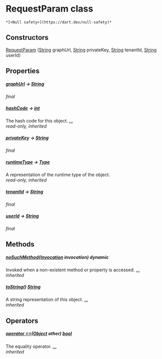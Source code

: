 


# RequestParam class






    *[<Null safety>](https://dart.dev/null-safety)*






## Constructors

[RequestParam](../yonomi-sdk/RequestParam/RequestParam.md) ([String](https://api.flutter.dev/flutter/dart-core/String-class.html) graphUrl, [String](https://api.flutter.dev/flutter/dart-core/String-class.html) privateKey, [String](https://api.flutter.dev/flutter/dart-core/String-class.html) tenantId, [String](https://api.flutter.dev/flutter/dart-core/String-class.html) userId)

    


## Properties

##### [graphUrl](../yonomi-sdk/RequestParam/graphUrl.md) &#8594; [String](https://api.flutter.dev/flutter/dart-core/String-class.html)



   
_final_



##### [hashCode](https://api.flutter.dev/flutter/dart-core/Object/hashCode.html) &#8594; [int](https://api.flutter.dev/flutter/dart-core/int-class.html)



The hash code for this object. [...](https://api.flutter.dev/flutter/dart-core/Object/hashCode.html)  
_read-only, inherited_



##### [privateKey](../yonomi-sdk/RequestParam/privateKey.md) &#8594; [String](https://api.flutter.dev/flutter/dart-core/String-class.html)



   
_final_



##### [runtimeType](https://api.flutter.dev/flutter/dart-core/Object/runtimeType.html) &#8594; [Type](https://api.flutter.dev/flutter/dart-core/Type-class.html)



A representation of the runtime type of the object.   
_read-only, inherited_



##### [tenantId](../yonomi-sdk/RequestParam/tenantId.md) &#8594; [String](https://api.flutter.dev/flutter/dart-core/String-class.html)



   
_final_



##### [userId](../yonomi-sdk/RequestParam/userId.md) &#8594; [String](https://api.flutter.dev/flutter/dart-core/String-class.html)



   
_final_




## Methods

##### [noSuchMethod](https://api.flutter.dev/flutter/dart-core/Object/noSuchMethod.html)([Invocation](https://api.flutter.dev/flutter/dart-core/Invocation-class.html) invocation) dynamic



Invoked when a non-existent method or property is accessed. [...](https://api.flutter.dev/flutter/dart-core/Object/noSuchMethod.html)  
_inherited_



##### [toString](https://api.flutter.dev/flutter/dart-core/Object/toString.html)() [String](https://api.flutter.dev/flutter/dart-core/String-class.html)



A string representation of this object. [...](https://api.flutter.dev/flutter/dart-core/Object/toString.html)  
_inherited_




## Operators

##### [operator ==](https://api.flutter.dev/flutter/dart-core/Object/operator_equals.html)([Object](https://api.flutter.dev/flutter/dart-core/Object-class.html) other) [bool](https://api.flutter.dev/flutter/dart-core/bool-class.html)



The equality operator. [...](https://api.flutter.dev/flutter/dart-core/Object/operator_equals.html)  
_inherited_











